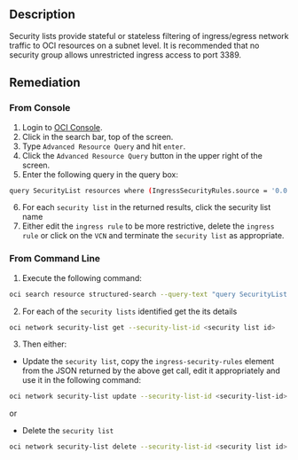 ## Description

Security lists provide stateful or stateless filtering of ingress/egress network traffic to OCI resources on a subnet level. It is recommended that no security group allows unrestricted ingress access to port 3389.

## Remediation

### From Console

1. Login to [OCI Console](https://www.oracle.com/cloud/).
2. Click in the search bar, top of the screen.
3. Type `Advanced Resource Query` and hit `enter`.
4. Click the `Advanced Resource Query` button in the upper right of the screen.
5. Enter the following query in the query box:

```bash
query SecurityList resources where (IngressSecurityRules.source = '0.0.0.0/0' && IngressSecurityRules.protocol = 6 && IngressSecurityRules.tcpOptions.destinationPortRange.max = 3389 && IngressSecurityRules.tcpOptions.destinationPortRange.min = 3389)
```

6. For each `security list` in the returned results, click the security list name
7. Either edit the `ingress rule` to be more restrictive, delete the `ingress rule` or click on the `VCN` and terminate the `security list` as appropriate.

### From Command Line

1. Execute the following command:

```bash
oci search resource structured-search --query-text "query SecurityList resources where (IngressSecurityRules.source = '0.0.0.0/0' && IngressSecurityRules.protocol = 6 && IngressSecurityRules.tcpOptions.destinationPortRange.max = 3389 && IngressSecurityRules.tcpOptions.destinationPortRange.min = 3389)"
```

2. For each of the `security lists` identified get the its details

```bash
oci network security-list get --security-list-id <security list id>
```

3. Then either:
- Update the `security list`, copy the `ingress-security-rules` element from the JSON returned by the above get call, edit it appropriately and use it in the following command:

```bash
oci network security-list update --security-list-id <security-list-id> -- ingress-security-rules '<ingress security rules JSON>'
```

or

- Delete the `security list`

```bash
oci network security-list delete --security-list-id <security list id>
```